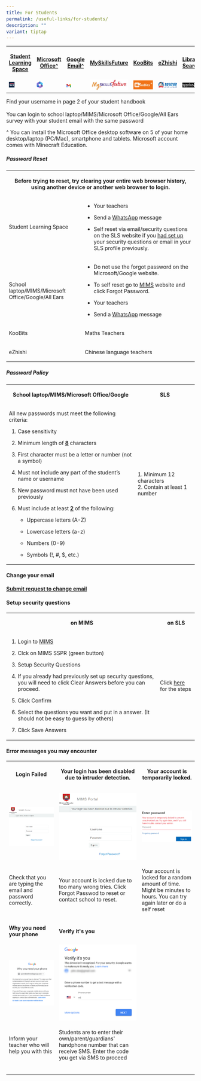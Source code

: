 ```yaml
---
title: For Students
permalink: /useful-links/for-students/
description: ""
variant: tiptap
---
```

<table style="minWidth: 175px">
<colgroup>
<col>
<col>
<col>
<col>
<col>
<col>
<col>
</colgroup>
<tbody>
<tr>
<th rowspan="1" colspan="1">
<p><a href="https://vle.learning.moe.edu.sg/login" rel="noopener noreferrer nofollow" target="_blank">Student Learning Space</a>
</p>
</th>
<th rowspan="1" colspan="1">
<p><a href="https://www.office.com/" rel="noopener noreferrer nofollow" target="_blank">Microsoft Office^</a>
</p>
</th>
<th rowspan="1" colspan="1">
<p><a href="https://workspace.google.com/dashboard" rel="noopener noreferrer nofollow" target="_blank">Google Email^</a>
</p>
</th>
<th rowspan="1" colspan="1">
<p><a href="https://www.myskillsfuture.gov.sg/content/student/en/primary.html" rel="noopener noreferrer nofollow" target="_blank">MySkillsFuture</a>
</p>
</th>
<th rowspan="1" colspan="1">
<p><a href="https://member.koobits.com/" rel="noopener noreferrer nofollow" target="_blank">KooBits</a>
</p>
</th>
<th rowspan="1" colspan="1">
<p><a href="https://www.ezhishi.net/Contents/" rel="noopener noreferrer nofollow" target="_blank">eZhishi</a>
</p>
</th>
<th rowspan="1" colspan="1">
<p><a href="https://schoolibrary.moe.edu.sg/cantonmentpri/cgi-bin/spydus.exe/MSGTRN/WPAC/HOME" rel="noopener noreferrer nofollow" target="_blank">Library Search</a>
</p>
</th>
</tr>
<tr>
<td rowspan="1" colspan="1">
<div class="isomer-image-wrapper">
<img style="width:25%" height="auto" width="100%" src="/images/SLS%20Icon.png">
</div>
</td>
<td rowspan="1" colspan="1">
<div class="isomer-image-wrapper">
<img style="width:25%" height="auto" width="100%" src="/images/MS365.png">
</div>
</td>
<td rowspan="1" colspan="1">
<div class="isomer-image-wrapper">
<img style="width:25%" height="auto" width="100%" src="/images/Gmail.jpg">
</div>
</td>
<td rowspan="1" colspan="1">
<div class="isomer-image-wrapper">
<img style="width:100%" height="auto" width="100%" src="/images/Myskillsfuture.jpg">
</div>
</td>
<td rowspan="1" colspan="1">
<div class="isomer-image-wrapper">
<img style="width:100%" height="auto" width="100%" src="/images/Koobits.jpg">
</div>
</td>
<td rowspan="1" colspan="1">
<div class="isomer-image-wrapper">
<img style="width:100%" height="auto" width="100%" src="/images/Ezhishi.jpg">
</div>
</td>
<td rowspan="1" colspan="1">
<div class="isomer-image-wrapper">
<img style="width:100%" height="auto" width="100%" src="/images/Spydus.jpg">
</div>
</td>
</tr>
</tbody>
</table>
<p>Find your username in page 2 of your student handbook
<br>
<br>You can login to school laptop/MIMS/Microsoft Office/Google/All Ears survey
with your student email with the same password</p>
<p>^ You can install the Microsoft Office desktop software on 5 of your home
desktop/laptop (PC/Mac), smartphone and tablets. Microsoft account comes
with Minecraft Education.</p>
<h5>Password Reset</h5>
<table style="minWidth: 50px">
<colgroup>
<col>
<col>
</colgroup>
<tbody>
<tr>
<th rowspan="1" colspan="2">
<p>Before trying to reset, try clearing your entire web browser history,
using another device or another web browser to login.</p>
</th>
</tr>
<tr>
<td rowspan="1" colspan="1">
<p>Student Learning Space</p>
</td>
<td rowspan="1" colspan="1">
<ul data-tight="true" class="tight">
<li>
<p>Your teachers</p>
</li>
<li>
<p>Send a <a href="http://wa.me/6565119555" rel="noopener noreferrer nofollow" target="_blank">WhatsApp</a> message</p>
</li>
<li>
<p>Self reset via email/security questions on the SLS website if you <a href="https://www.learning.moe.edu.sg/student-user-guide/customise/update-answers-to-security-questions/" rel="noopener noreferrer nofollow" target="_blank">had set up</a> your
security questions or email in your SLS profile previously.</p>
</li>
</ul>
</td>
</tr>
<tr>
<td rowspan="1" colspan="1">
<p>School laptop/MIMS/Microsoft Office/Google/All Ears</p>
</td>
<td rowspan="1" colspan="1">
<ul data-tight="true" class="tight">
<li>
<p>Do not use the forgot password on the Microsoft/Google website.</p>
</li>
<li>
<p>To self reset go to <a href="https://mims.moe.gov.sg/" rel="noopener noreferrer nofollow" target="_blank">MIMS</a> website and click Forgot Password.</p>
</li>
<li>
<p>Your teachers</p>
</li>
<li>
<p>Send a <a href="http://wa.me/6565119555" rel="noopener noreferrer nofollow" target="_blank">WhatsApp</a> message</p>
</li>
</ul>
</td>
</tr>
<tr>
<td rowspan="1" colspan="1">
<p>KooBits</p>
</td>
<td rowspan="1" colspan="1">
<p>Maths Teachers</p>
</td>
</tr>
<tr>
<td rowspan="1" colspan="1">
<p>eZhishi</p>
</td>
<td rowspan="1" colspan="1">
<p>Chinese language teachers</p>
</td>
</tr>
</tbody>
</table>
<h5>Password Policy</h5>
<table style="minWidth: 50px">
<colgroup>
<col>
<col>
</colgroup>
<tbody>
<tr>
<th rowspan="1" colspan="1">
<p>School laptop/MIMS/Microsoft Office/Google</p>
</th>
<th rowspan="1" colspan="1">
<p>SLS</p>
</th>
</tr>
<tr>
<td rowspan="1" colspan="1">
<p>All new passwords must meet the following criteria:</p>
<ol data-tight="true" class="tight">
<li>
<p>Case sensitivity</p>
</li>
<li>
<p>Minimum length of <strong><u>8</u></strong> characters</p>
</li>
<li>
<p>First character must be a letter or number (not a symbol)</p>
</li>
<li>
<p>Must not include any part of the student’s name or username</p>
</li>
<li>
<p>New password must not have been used previously</p>
</li>
<li>
<p>Must include at least <strong><u>2</u></strong> of the following:</p>
<ul data-tight="true" class="tight">
<li>
<p>Uppercase letters (A-Z)</p>
</li>
<li>
<p>Lowercase letters (a-z)</p>
</li>
<li>
<p>Numbers (0-9)</p>
</li>
<li>
<p>Symbols (!, #, $, etc.)</p>
</li>
</ul>
</li>
</ol>
</td>
<td rowspan="1" colspan="1">
<p>1. Minimum 12 characters
<br>2. Contain at least 1 number</p>
</td>
</tr>
</tbody>
</table>
<h4>Change your email</h4>
<h4><a href="https://forms.moe.edu.sg/forms/ePO7kn" rel="noopener noreferrer nofollow" target="_blank">Submit request to change email</a></h4>
<h4>Setup security questions</h4>
<table style="minWidth: 50px">
<colgroup>
<col>
<col>
</colgroup>
<tbody>
<tr>
<th rowspan="1" colspan="1">
<p>on MIMS</p>
</th>
<th rowspan="1" colspan="1">
<p>on SLS</p>
</th>
</tr>
<tr>
<td rowspan="1" colspan="1">
<ol data-tight="true" class="tight">
<li>
<p>Login to <a href="https://mims.moe.gov.sg/" rel="noopener noreferrer nofollow" target="_blank">MIMS</a>
</p>
</li>
<li>
<p>Clck on MIMS SSPR (green button)</p>
</li>
<li>
<p>Setup Security Questions</p>
</li>
<li>
<p>If you already had previously set up security questions, you will need
to click Clear Answers before you can proceed.</p>
</li>
<li>
<p>Click Confirm</p>
</li>
<li>
<p>Select the questions you want and put in a answer. (It should not be easy
to guess by others)</p>
</li>
<li>
<p>Click Save Answers</p>
</li>
</ol>
</td>
<td rowspan="1" colspan="1">
<p>Click <a href="https://www.learning.moe.edu.sg/student-user-guide/customise/update-answers-to-security-questions/" rel="noopener noreferrer nofollow" target="_blank">here</a> for
the steps</p>
</td>
</tr>
</tbody>
</table>
<h4>Error messages you may encounter</h4>
<table style="minWidth: 75px">
<colgroup>
<col>
<col>
<col>
</colgroup>
<tbody>
<tr>
<th rowspan="1" colspan="1">
<p>Login Failed</p>
</th>
<th rowspan="1" colspan="1">
<p>Your login has been disabled due to intruder detection.</p>
</th>
<th rowspan="1" colspan="1">
<p>Your account is temporarily locked.</p>
</th>
</tr>
<tr>
<td rowspan="1" colspan="1">
<p></p>
<div class="isomer-image-wrapper">
<img style="width: 100%" height="auto" width="100%" alt="" src="/images/Login_Failed.png">
</div>
</td>
<td rowspan="1" colspan="1">
<p></p>
<div class="isomer-image-wrapper">
<img style="width: 100%" height="auto" width="100%" alt="" src="/images/Intruder.png">
</div>
</td>
<td rowspan="1" colspan="1">
<p></p>
<div class="isomer-image-wrapper">
<img style="width: 100%" height="auto" width="100%" alt="" src="/images/Wrong Pasword.png">
</div>
</td>
</tr>
<tr>
<td rowspan="1" colspan="1">
<p>Check that you are typing the email and password correctly.</p>
</td>
<td rowspan="1" colspan="1">
<p>Your account is locked due to too many wrong tries. Click Forgot Passwod
to reset or contact school to reset.</p>
</td>
<td rowspan="1" colspan="1">
<p>Your account is locked for a random amount of time. Might be minutes to
hours. You can try again later or do a self reset</p>
</td>
</tr>
<tr>
<td rowspan="1" colspan="1">
<p><strong>Why you need your phone</strong>
</p>
</td>
<td rowspan="1" colspan="1">
<p><strong>Verify it's you</strong>
</p>
</td>
<td rowspan="1" colspan="1">
<p></p>
</td>
</tr>
<tr>
<td rowspan="1" colspan="1">
<div class="isomer-image-wrapper">
<img style="width: 100%" height="auto" width="100%" alt="" src="/images/Why%20you%20need%20your%20phone.png">
</div>
</td>
<td rowspan="1" colspan="1">
<div class="isomer-image-wrapper">
<img style="width: 100%" height="auto" width="100%" alt="" src="/images/Verify%20its%20you.png">
</div>
</td>
<td rowspan="1" colspan="1">
<p></p>
</td>
</tr>
<tr>
<td rowspan="1" colspan="1">
<p>Inform your teacher who will help you with this</p>
</td>
<td rowspan="1" colspan="1">
<p>Students are to enter their own/parent/guardians' handphone number that
can receive SMS. Enter the code you get via SMS to proceed</p>
</td>
<td rowspan="1" colspan="1">
<p></p>
</td>
</tr>
<tr>
<td rowspan="1" colspan="1">
<p></p>
</td>
<td rowspan="1" colspan="1">
<p></p>
</td>
<td rowspan="1" colspan="1">
<p></p>
</td>
</tr>
</tbody>
</table>
<p></p>